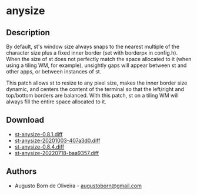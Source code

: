 anysize
=========

Description
-----------
By default, st's window size always snaps to the nearest multiple of the
character size plus a fixed inner border (set with borderpx in config.h). When
the size of st does not perfectly match the space allocated to it (when using a
tiling WM, for example), unsightly gaps will appear between st and other apps,
or between instances of st.

This patch allows st to resize to any pixel size, makes the inner border size
dynamic, and centers the content of the terminal so that the left/right and
top/bottom borders are balanced. With this patch, st on a tiling WM will always
fill the entire space allocated to it.

Download
--------
* [st-anysize-0.8.1.diff](st-anysize-0.8.1.diff)
* [st-anysize-20201003-407a3d0.diff](st-anysize-20201003-407a3d0.diff)
* [st-anysize-0.8.4.diff](st-anysize-0.8.4.diff)
* [st-anysize-20220718-baa9357.diff](st-anysize-20220718-baa9357.diff)

Authors
-------
* Augusto Born de Oliveira - <augustoborn@gmail.com>
